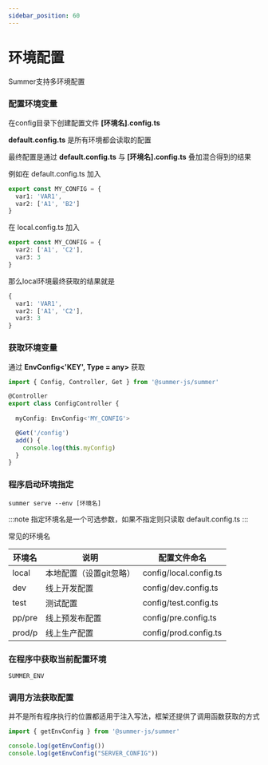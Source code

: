 ```yaml
---
sidebar_position: 60
---
```


# 环境配置

Summer支持多环境配置

### 配置环境变量
在config目录下创建配置文件 **[环境名].config.ts**

**default.config.ts** 是所有环境都会读取的配置

最终配置是通过 **default.config.ts** 与 **[环境名].config.ts** 叠加混合得到的结果

例如在 default.config.ts 加入

```ts
export const MY_CONFIG = {
  var1: 'VAR1',
  var2: ['A1', 'B2']
}
```

在 local.config.ts 加入
```ts
export const MY_CONFIG = {
  var2: ['A1', 'C2'],
  var3: 3
}
```

那么local环境最终获取的结果就是
```ts
{
  var1: 'VAR1',
  var2: ['A1', 'C2'],
  var3: 3
}
```


### 获取环境变量

通过 **EnvConfig<'KEY', Type = any>** 获取

```ts
import { Config, Controller, Get } from '@summer-js/summer'

@Controller
export class ConfigController {
 
  myConfig: EnvConfig<'MY_CONFIG'>

  @Get('/config')
  add() {
    console.log(this.myConfig)
  }
}
```

### 程序启动环境指定

```
summer serve --env [环境名]
```

:::note
指定环境名是一个可选参数，如果不指定则只读取 default.config.ts
:::

常见的环境名

| 环境名  | 说明  |  配置文件命名 |
|---|---|---|
| local | 本地配置（设置git忽略） | config/local.config.ts |
| dev | 线上开发配置 | config/dev.config.ts |
| test | 测试配置 | config/test.config.ts |
| pp/pre | 线上预发布配置 | config/pre.config.ts |
| prod/p | 线上生产配置 | config/prod.config.ts |


 

### 在程序中获取当前配置环境
```
SUMMER_ENV
```

### 调用方法获取配置

并不是所有程序执行的位置都适用于注入写法，框架还提供了调用函数获取的方式

```ts
import { getEnvConfig } from '@summer-js/summer'

console.log(getEnvConfig())
console.log(getEnvConfig("SERVER_CONFIG"))
```